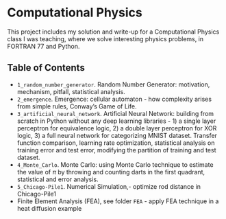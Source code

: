 # Computational Physics
This project includes my solution and write-up for a Computational Physics class I was teaching, where we solve interesting physics problems, in FORTRAN 77 and Python. 

## Table of Contents
- `1_random_number_generator`. Random Number Generator: motivation, mechanism, pitfall, statistical analysis.
- `2_emergence`. Emergence: cellular automaton - how complexity arises from simple rules, Conway’s Game of Life.
- `3_artificial_neural_network`. Artificial Neural Network: building from scratch in Python without any deep learning libraries - 1) a single layer perceptron for equivalence logic, 2) a double layer perceptron for XOR logic, 3) a full neural network for categorizing MNIST dataset. Transfer function comparison, learning rate optimization, statistical analysis on training error and test error, modifying the partition of training and test dataset.
- `4_Monte_Carlo`. Monte Carlo: using Monte Carlo technique to estimate the value of $\pi$ by throwing and counting darts in the first quadrant, statistical and error analysis.
- `5_Chicago-Pile1`. Numerical Simulation,- optimize rod distance in Chicago-Pile1
- Finite Element Analysis (FEA), see folder `FEA` - apply FEA technique in a heat diffusion example
